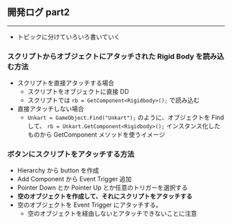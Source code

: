 ## 開発ログ part2
___
- トピックに分けていろいろ書いていく

### スクリプトからオブジェクトにアタッチされた Rigid Body を読み込む方法
- スクリプトを直接アタッチする場合
    - スクリプトをオブジェクトに直接 DD
    - スクリプトでは
    `rb = GetComponent<Rigidbody>();`
    で読み込む
- 直接アタッチしない場合
    - `Unkart = GameObject.Find("Unkart");`
    のように、オブジェクトを Find して、
    `rb = Unkart.GetComponent<Rigidbody>();`
    インスタンス化したものから GetComponent メソッドを使うイメージ

### ボタンにスクリプトをアタッチする方法
- Hierarchy から button を作成
- Add Component から Event Trigger 追加
- Pointer Down とか Pointer Up とか任意のトリガーを選択する
- **空のオブジェクトを作成して、それにスクリプトをアタッチする**
- 空のオブジェクトを Event Trigger にアタッチする。
    - 空のオブジェクトを経由しないとアタッチできないことに注意
